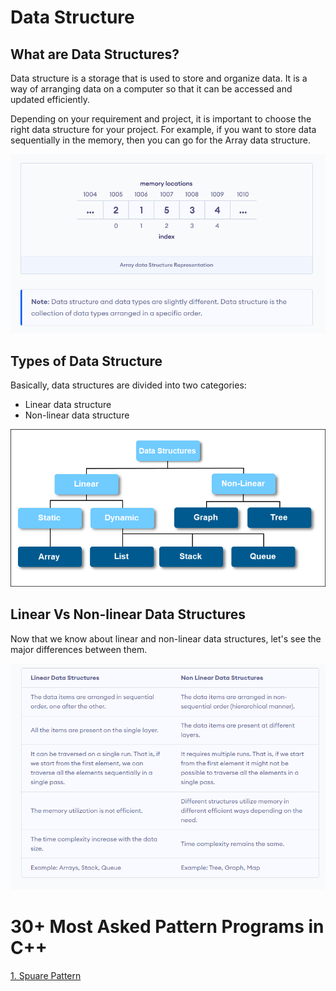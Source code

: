 # Data Structure

## What are Data Structures?

Data structure is a storage that is used to store and organize data. It is a way of arranging data on a computer so that it can be accessed and updated efficiently.

Depending on your requirement and project, it is important to choose the right data structure for your project. For example, if you want to store data sequentially in the memory, then you can go for the Array data structure.

![App Screenshot](/images/intro.png)

## Types of Data Structure

Basically, data structures are divided into two categories:

- Linear data structure
- Non-linear data structure

![App Screenshot](/images/types.png)

## Linear Vs Non-linear Data Structures

Now that we know about linear and non-linear data structures, let's see the major differences between them.

![App Screenshot](/images/linear.png)

# 30+ Most Asked Pattern Programs in C++

[1. Spuare Pattern](<(https://github.com/grajput08/Data-Structure-Algorithm/tree/main/Flow%20Control/patterns)>)
